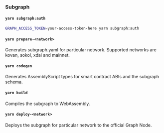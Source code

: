 
### Subgraph

#### `yarn subgraph:auth`

```sh
GRAPH_ACCESS_TOKEN=your-access-token-here yarn subgraph:auth
```

#### `yarn prepare-<network>`

Generates subgraph.yaml for particular network.
Supported networks are kovan, sokol, xdai and mainnet.

#### `yarn codegen`

Generates AssemblyScript types for smart contract ABIs and the subgraph schema.

#### `yarn build`

Compiles the subgraph to WebAssembly.

#### `yarn deploy-<network>`

Deploys the subgraph for particular network to the official Graph Node.<br/>

